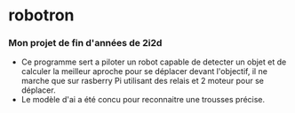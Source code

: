 # robotron
### Mon projet de fin d'années de 2i2d
- Ce programme sert a piloter un robot capable de detecter un objet et de calculer la meilleur aproche pour se déplacer devant l'objectif, il ne marche que sur rasberry Pi utilisant des relais et 2 moteur pour se déplacer.
- Le modèle d'ai a été concu pour reconnaitre une trousses précise.
